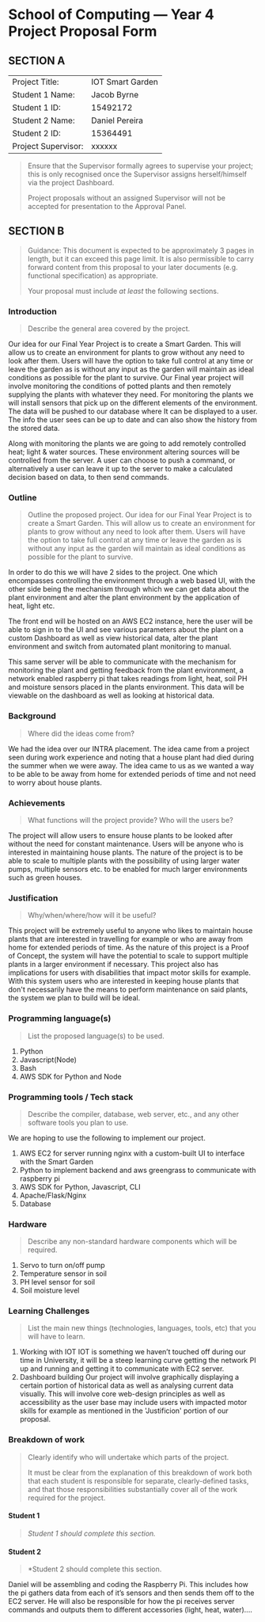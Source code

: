 # School of Computing &mdash; Year 4 Project Proposal Form

## SECTION A

|                     |                   |
|---------------------|-------------------|
|Project Title:       | IOT Smart Garden  |
|Student 1 Name:      | Jacob Byrne       |
|Student 1 ID:        | 15492172          |
|Student 2 Name:      | Daniel Pereira    |
|Student 2 ID:        | 15364491          |
|Project Supervisor:  | xxxxxx            |

> Ensure that the Supervisor formally agrees to supervise your project; this is only recognised once the
> Supervisor assigns herself/himself via the project Dashboard.
>
> Project proposals without an assigned
> Supervisor will not be accepted for presentation to the Approval Panel.

## SECTION B

> Guidance: This document is expected to be approximately 3 pages in length, but it can exceed this page limit.
> It is also permissible to carry forward content from this proposal to your later documents (e.g. functional
> specification) as appropriate.
>
> Your proposal must include *at least* the following sections.


### Introduction

> Describe the general area covered by the project.

Our idea for our Final Year Project is to create a Smart Garden. This will allow us to create an environment for plants to grow without any need to look after them.
Users will have the option to take full control at any time or leave the garden as is without any input as the garden will maintain as ideal conditions as possible for the plant to survive. 
Our Final year project will involve monitoring the conditions of potted plants and then remotely supplying the plants with whatever they need. 
For monitoring the plants we will install sensors that pick up on the different elements of the environment. 
The data will be pushed to our database where It can be displayed to a user. The info the user sees can be up to date and can also show the history from the stored data. 

Along with monitoring the plants we are going to add remotely controlled heat; light & water sources. These environment altering sources will be controlled from the server. 
A user can choose to push a command, or alternatively a user can leave it up to the server to make a calculated decision based on data, to then send commands.

### Outline

> Outline the proposed project.
Our idea for our Final Year Project is to create a Smart Garden. This will allow us to create an environment for plants to grow without any need to look after them.
Users will have the option to take full control at any time or leave the garden as is without any input as the garden will maintain as ideal conditions as possible for the plant to survive. 

In order to do this we will have 2 sides to the project. One which encompasses controlling the environment through a web based UI, with the other side being the mechanism through which we can get data about the plant environment and alter the plant environment by the application of heat, light etc. 

The front end will be hosted on an AWS EC2 instance, here the user will be able to sign in to the UI and see various parameters about the plant on a custom Dashboard as well as view historical data, alter the plant environment and switch from automated plant monitoring to manual. 

This same server will be able to communicate with the mechanism for monitoring the plant and getting feedback from the plant environment, a network enabled raspberry pi that takes readings from light, heat, soil PH and moisture sensors placed in the plants environment. 
This data will be viewable on the dashboard as well as looking at historical data. 


### Background

> Where did the ideas come from?

We had the idea over our INTRA placement. The idea came from a project seen during work experience and noting that a house plant had died during the summer when we were away. 
The idea came to us as we wanted a way to be able to be away from home for extended periods of time and not need to worry about house plants. 

### Achievements

> What functions will the project provide? Who will the users be?

The project will allow users to ensure house plants to be looked after without the need for constant maintenance. 
Users will be anyone who is interested in maintaining house plants. The nature of the project is to be able to scale to multiple plants with the possibility of using larger water pumps, multiple sensors etc. to be enabled for much larger environments such as green houses. 


### Justification

> Why/when/where/how will it be useful?

This project will be extremely useful to anyone who likes to maintain house plants that are interested in travelling for example or who are away from home for extended periods of time. 
As the nature of this project is a Proof of Concept, the system will have the potential to scale to support multiple plants in a larger environment if necessary. 
This project also has implications for users with disabilities that impact motor skills for example. With this system users who are interested in keeping house plants that don't 
necessarily have the means to perform maintenance on said plants, the system we plan to build will be ideal. 

### Programming language(s)

> List the proposed language(s) to be used.

1. Python
2. Javascript(Node) 
3. Bash 
4. AWS SDK for Python and Node 

### Programming tools / Tech stack

> Describe the compiler, database, web server, etc., and any other software tools you plan to use.

We are hoping to use the following to implement our project. 
1. AWS EC2 for server running nginx with a custom-built UI to interface with the Smart Garden
2. Python to implement backend and aws greengrass to communicate with raspberry pi
3. AWS SDK for Python, Javascript, CLI 
4. Apache/Flask/Nginx
5. Database


### Hardware
> Describe any non-standard hardware components which will be required.

1. Servo to turn on/off pump
2. Temperature sensor in soil 
3. PH level sensor for soil
4. Soil moisture level 


### Learning Challenges

> List the main new things (technologies, languages, tools, etc) that you will have to learn.

1. Working with IOT 
    IOT is something we haven’t touched off during our time in University, it will be a steep learning curve getting the network PI up and running and getting it to communicate with EC2 server.
2. Dashboard building 
    Our project will involve graphically displaying a certain portion of historical data as well as analysing current data visually. This will involve core web-design principles as well as accessibility as the user base 
    may include users with impacted motor skills for example as mentioned in the 'Justificion' portion of our proposal. 


### Breakdown of work

> Clearly identify who will undertake which parts of the project.
>
> It must be clear from the explanation of this breakdown of work both that each student is responsible for
> separate, clearly-defined tasks, and that those responsibilities substantially cover all of the work required
> for the project.

#### Student 1

> *Student 1 should complete this section.*

#### Student 2

> *Student 2 should complete this section.

Daniel will be assembling and coding the Raspberry Pi. This includes how the pi gathers data from each of it’s sensors and then sends them off to the EC2 server. He will also be responsible for how the pi receives server commands and outputs them to different accessories (light, heat, water)....
